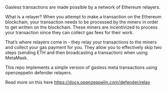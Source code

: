 Gasless transactions are made possible by a network of Ethereum relayers.

What is a relayer? When you attempt to make a transaction on the Ethereum blockchain, your transaction needs to be processed by the miners in order to get written on the blockchain. These miners are incentivized to process your transaction since they can collect gas fees for their work. 

That’s where relayers come in - they relay your transactions to the miners and collect your gas payment for you. They allow you to effectively skip two steps (sending ETH and then broadcasting a transaction) when using MetaMask.

This repo implements a simple version of gasless meta transactions using openzeppelin defender relayers.

Read more on this here 
https://docs.openzeppelin.com/defender/relay

